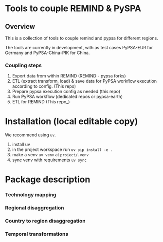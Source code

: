 # Tools to couple REMIND & PySPA

## Overview
This is a collection of tools to couple remind and pypsa for different regions.

The tools are currently in development, with as test cases PyPSA-EUR for Germany and PyPSA-China-PIK for China.


### Coupling steps
1. Export data from within REMIND (REMIND - pypsa forks)
2. ETL (extract transform, load) & save data for PyPSA workflow execution according to config. (This repo)
3. Prepare pypsa execution config as needed (this repo)
4. Run PyPSA workflow (dedicated repos or pypsa-earth)
5. ETL for REMIND (This repo_)

# Installation (local editable copy)
We recommend using `uv`. 
1. install uv
2. in the project workspace run `uv pip install -e .`
3. make a venv `uv venv` at `project/.venv`
4. sync venv with requirements `uv sync`

# Package description

### Technology mapping


### Regional disaggregation


### Country to region disaggregation


### Temporal transformations


